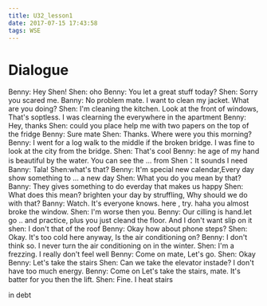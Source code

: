 ```yaml
---
title: U32_lesson1
date: 2017-07-15 17:43:58
tags: WSE
---
```


# Dialogue
Benny: Hey Shen!
Shen: oho
Benny: You let a great stuff today? 
Shen: Sorry you scared me.
Banny: No problem mate. I want to clean my jacket. What are you doing?
Shen: I'm cleaning the kitchen. Look at the front of windows, That's soptless. I was clearning the everywhere in the apartment
Benny: Hey, thanks
Shen: could you place help me with two papers on the top of the fridge
Benny: Sure mate
Shen: Thanks. Where were you this morning?
Benny: I went for a log walk to the middle if the broken bridge. I was fine to look at the city from the bridge.
Shen: That's cool
Benny: he age of my hand is beautiful by the water. You can see the ... from
Shen：It sounds I need
Banny: Tala!
Shen:what's that?
Benny: It'm special new calendar,Every day show something to ... a new day
Shen: What you do you mean by that?
Banny: They gives something to do everday that makes us happy
Shen: What does this mean? brighten your day by struffling, Why should we do with that?
Banny: Watch. It's everyone knows. here , try. haha you almost broke the window.
Shen: I'm worse then you.
Benny: Our cilling is hand.let go .. and practice, plus you just cleand the floor. And I don't want slip on it 
shen: I don't that   of the roof
Benny: Okay how about phone steps?
Shen: Okay. It's too cold here anyway, Is the air conditioning on?
Benny: I don't think so. I never turn the air conditioning on in the winter.
Shen: I'm a frezzing. I really don't feel well
Benny: Come on mate, Let's go.
Shen: Okay
Benny: Let's take the stairs
Shen: Can we take the elevator instade? I don't have too much energy.
Benny: Come on Let's take the stairs, mate. It's batter for you then the lift.
Shen: Fine. I heat stairs

in debt

